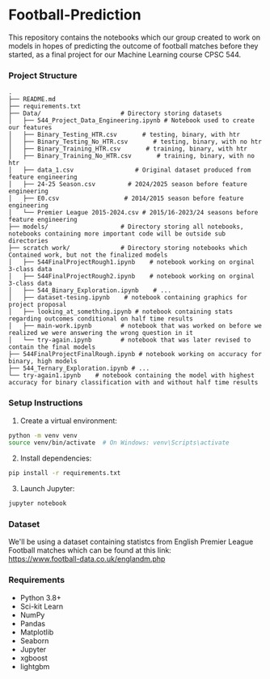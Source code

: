 # Football-Prediction
This repository contains the notebooks which our group created to work on models in hopes of predicting the outcome of football matches before they started, as a final project for our Machine Learning course CPSC 544.
### Project Structure

```
.
├── README.md
├── requirements.txt
├── Data/                      # Directory storing datasets
│   ├── 544_Project_Data_Engineering.ipynb # Notebook used to create our features
│   ├── Binary_Testing_HTR.csv       # testing, binary, with htr 
│   ├── Binary_Testing_No_HTR.csv       # testing, binary, with no htr 
│   ├── Binary_Training_HTR.csv       # training, binary, with htr 
│   ├── Binary_Training_No_HTR.csv       # training, binary, with no htr 
│   ├── data_1.csv                 # Original dataset produced from feature engineering
│   ├── 24-25 Season.csv         # 2024/2025 season before feature engineering
│   ├── E0.csv                  # 2014/2015 season before feature engineering
│   └── Premier League 2015-2024.csv # 2015/16-2023/24 seasons before feature engineering
├── models/                    # Directory storing all notebooks, notebooks containing more important code will be outside sub directories
├── scratch work/              # Directory storing notebooks which Contained work, but not the finalized models
│   ├── 544FinalProjectRough1.ipynb    # notebook working on orginal 3-class data
│   ├── 544FinalProjectRough2.ipynb    # notebook working on orginal 3-class data
│   ├── 544_Binary_Exploration.ipynb    # ...
│   ├── dataset-tesing.ipynb    # notebook containing graphics for project proposal
│   ├── looking_at_something.ipynb # notebook containing stats regarding outcomes conditional on half time results
│   ├── main-work.ipynb        # notebook that was worked on before we realized we were answering the wrong question in it
│   └── try-again.ipynb        # notebook that was later revised to contain the final models
├── 544FinalProjectFinalRough.ipynb # notebook working on accuracy for binary, high models
├── 544_Ternary_Exploration.ipynb # ...
└── try-again1.ipynb    # notebook containing the model with highest accuracy for binary classification with and without half time results
```

### Setup Instructions

1. Create a virtual environment:
```bash
python -m venv venv
source venv/bin/activate  # On Windows: venv\Scripts\activate
```

2. Install dependencies:
```bash
pip install -r requirements.txt
```

3. Launch Jupyter:
```bash
jupyter notebook
```
### Dataset

We'll be using a dataset containing statistcs from English Premier League Football matches which can be found at this link:  
https://www.football-data.co.uk/englandm.php

### Requirements

- Python 3.8+
- Sci-kit Learn
- NumPy
- Pandas
- Matplotlib
- Seaborn
- Jupyter
- xgboost
- lightgbm
